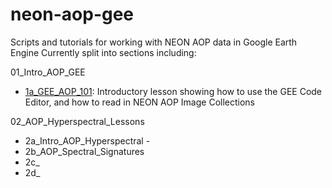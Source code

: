 # neon-aop-gee
Scripts and tutorials for working with NEON AOP data in Google Earth Engine
Currently split into sections including:

01_Intro_AOP_GEE 
  - [1a_GEE_AOP_101](./1a_GEE_AOP_101): Introductory lesson showing how to use the GEE Code Editor, and how to read in NEON AOP Image Collections

02_AOP_Hyperspectral_Lessons
 - 2a_Intro_AOP_Hyperspectral - 
 - 2b_AOP_Spectral_Signatures
 - 2c_
 - 2d_
